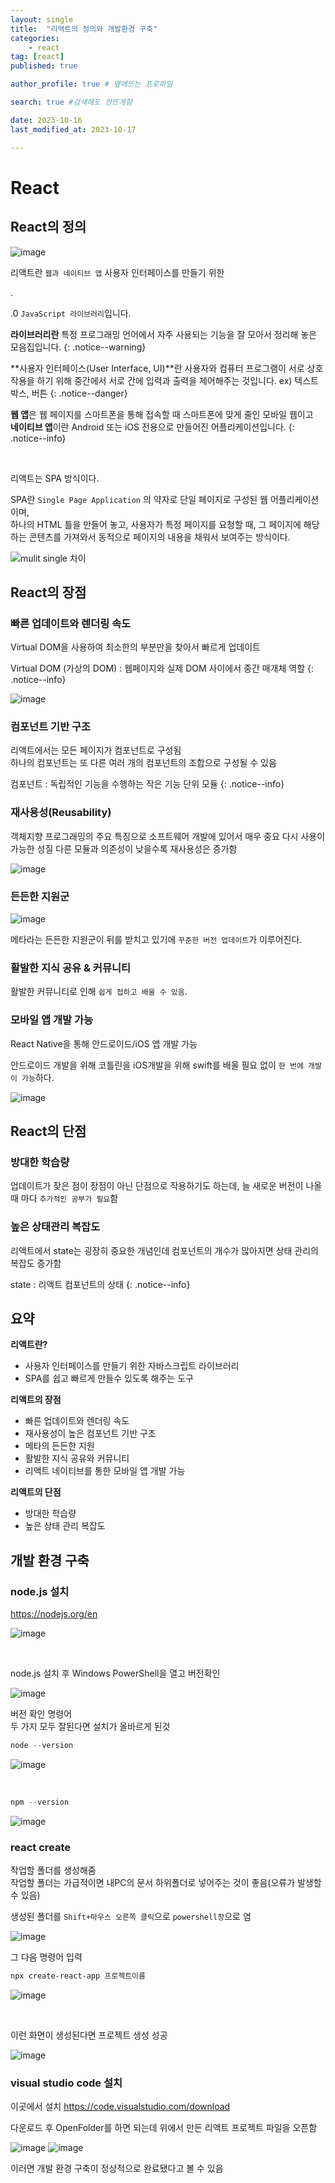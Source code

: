 ```yaml
---
layout: single
title:  "리액트의 정의와 개발환경 구축"
categories: 
    - react
tag: [react]
published: true

author_profile: true # 옆에뜨는 프로파일

search: true #검색해도 안뜨게함

date: 2023-10-16
last_modified_at: 2023-10-17

---
```


# React

## React의 정의

![image](https://github.com/novicehog/comments/assets/131991619/73d3f34d-00ed-48a0-b1cb-57ec1d878528)

리액트란 `웹과 네이티브 앱` 사용자 인터페이스를 만들기 위한                                                                                                                                                                                                                                                                                                                                                                                                                                                                                                                                                                                                                                                                                                                                                                                                                                                                

.

.0 `JavaScript 라이브러리`입니다.

**라이브러리란** 특정 프로그래밍 언어에서 자주 사용되는 기능을 잘 모아서
정리해 놓은 모음집입니다.
{: .notice--warning}

**사용자 인터페이스(User Interface, UI)**란 사용자와 컴퓨터 프로그램이 서로 상호작용을 하기 위해 중간에서
서로 간에 입력과 출력을 제어해주는 것입니다. ex) 텍스트 박스, 버튼
{: .notice--danger}

**웹 앱**은 웹 페이지를 스마트폰을 통해 접속할 때 스마트폰에 맞게 줄인 모바일 웹이고 <br>
**네이티브 앱**이란 Android 또는 iOS 전용으로 만들어진 어플리케이션입니다.
{: .notice--info}

<br>

리액트는 SPA 방식이다.

SPA란 `Single Page Application` 의 약자로 단일 페이지로 구성된 웹 어플리케이션이며, <br>
하나의 HTML 틀을 만들어 놓고, 사용자가 특정 페이지를 요청할 때, 그 페이지에 해당하는 콘텐츠를 가져와서 동적으로 페이지의 내용을 채워서 보여주는 방식이다.

![mulit single 차이](https://github.com/novicehog/comments/assets/131991619/bf7bb41f-380b-45f5-a185-835115ae14e3)


## React의 장점

### 빠른 업데이트와 렌더링 속도
Virtual DOM을 사용하여 최소한의 부분만을 찾아서 빠르게 업데이트

Virtual DOM (가상의 DOM) : 웹페이지와 실제 DOM 사이에서 중간 매개체 역할
{: .notice--info}

![image](https://github.com/novicehog/comments/assets/131991619/b88c19be-e045-4188-b955-bd749e6a2dcc)


### 컴포넌트 기반 구조
리액트에서는 모든 페이지가 컴포넌트로 구성됨<br>
하나의 컴포넌트는 또 다른 여러 개의 컴포넌트의 조합으로 구성될 수 있음

컴포넌트 : 독립적인 기능을 수행하는 작은 기능 단위 모듈
{: .notice--info}

### 재사용성(Reusability)
객체지향 프로그래밍의 주요 특징으로 소프트웨어 개발에 있어서 매우 중요
다시 사용이 가능한 성질
다른 모듈과 의존성이 낮을수록 재사용성은 증가함

![image](https://github.com/novicehog/comments/assets/131991619/7130a03c-306e-44dc-b335-d8a68395c97d)

### 든든한 지원군

![image](https://github.com/novicehog/comments/assets/131991619/b024548c-492b-4c43-a2bf-ffd5337715ca)

메타라는 든든한 지원군이 뒤를 받치고 있기에 `꾸준한 버전 업데이트`가 이루어진다.

### 활발한 지식 공유 & 커뮤니티
활발한 커뮤니티로 인해 `쉽게 접하고 배울 수 있음`.


### 모바일 앱 개발 가능
React Native을 통해 안드로이드/iOS 앱 개발 가능

안드로이드 개발을 위해 코틀린을 iOS개발을 위해 swift를 배울 필요 없이
`한 번에 개발이 가능`하다.

![image](https://github.com/novicehog/comments/assets/131991619/24cd75e0-3169-48f7-a6ac-3c017693a715)


## React의 단점

### 방대한 학습량
업데이트가 잦은 점이 장점이 아닌 단점으로 작용하기도 하는데, 늘 새로운 버전이 나올 때 마다 `추가적인 공부가 필요`함

### 높은 상태관리 복잡도
리액트에서 state는 굉장히 중요한 개념인데
컴포넌트의 개수가 많아지면 상태 관리의 복잡도 증가함

state : 리액트 컴포넌트의 상태
{: .notice--info}


## 요약
**리액트란?**
- 사용자 인터페이스를 만들기 위한 자바스크립트 라이브러리
- SPA를 쉽고 빠르게 만들수 있도록 해주는 도구

**리액트의 장점**
- 빠른 업데이트와 렌더링 속도
- 재사용성이 높은 컴포넌트 기반 구조
- 메타의 든든한 지원
- 활발한 지식 공유와 커뮤니티
- 리액트 네이티브를 통한 모바일 앱 개발 가능

**리액트의 단점**
- 방대한 학습량
- 높은 상태 관리 복잡도



## 개발 환경 구축
### node.js 설치
https://nodejs.org/en

![image](https://github.com/novicehog/comments/assets/131991619/3bd1f9a0-8fe8-49cc-a1d9-6c65a4f61124)


<br>

node.js 설치 후 Windows PowerShell을 열고 버전확인

![image](https://github.com/novicehog/comments/assets/131991619/5085415d-883b-4e44-be5b-c70d850ebcb9)

버전 확인 명령어<br>
두 가지 모두 잘된다면 설치가 올바르게 된것

```powershell
node --version
```

![image](https://github.com/novicehog/comments/assets/131991619/4e0a51f8-d1c3-4a37-b23a-ae8093aa3c25)

<br>

```powershell
npm --version
```
![image](https://github.com/novicehog/comments/assets/131991619/1ce337c6-d659-4c99-841e-b21e66be573f)


### react create
작업할 폴더를 생성해줌 <br>
작업할 폴더는 가급적이면 내PC의 문서 하위폴더로 넣어주는 것이 좋음(오류가 발생할 수 있음)

생성된 폴더를 `Shift+마우스 오른쪽 클릭`으로 `powershell창`으로 염

![image](https://github.com/novicehog/comments/assets/131991619/478db311-5cc7-4692-a952-d973f680bb3e)


그 다음 명령어 입력
```powershell
npx create-react-app 프로젝트이름
```

![image](https://github.com/novicehog/comments/assets/131991619/41d01a72-885a-4ee3-acde-67862991609b)

<br>

이런 화면이 생성된다면 프로젝트 생성 성공

![image](https://github.com/novicehog/comments/assets/131991619/fc2134c9-432b-4b58-9483-b3bd64eba344)



### visual studio code 설치
이곳에서 설치
https://code.visualstudio.com/download

다운로드 후 OpenFolder를 하면 되는데 위에서 만든 리액트 프로젝트 파일을 오픈함

![image](https://github.com/novicehog/comments/assets/131991619/ddb17e60-f480-4ec2-bc21-d49ec3b20d1b)
![image](https://github.com/novicehog/comments/assets/131991619/36130a8f-2334-4767-8757-d217b55381b7)

이러면 개발 환경 구축이 정상적으로 완료됐다고 볼 수 있음
